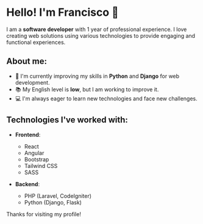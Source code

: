 # Hello! I'm Francisco 👋

I am a **software developer** with 1 year of professional experience. I love creating web solutions using various technologies to provide engaging and functional experiences.

## About me:

- 🌱 I'm currently improving my skills in **Python** and **Django** for web development.
- 📚 My English level is **low**, but I am working to improve it.
- 💻 I'm always eager to learn new technologies and face new challenges.

## Technologies I've worked with:

- **Frontend**:
  - React
  - Angular
  - Bootstrap
  - Tailwind CSS
  - SASS

- **Backend**:
  - PHP (Laravel, CodeIgniter)
  - Python (Django, Flask)



Thanks for visiting my profile!
